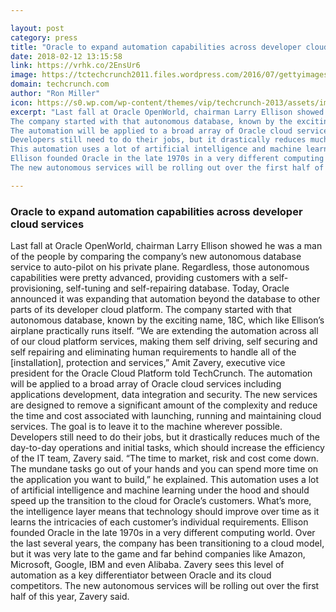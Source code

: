 ```yaml
---

layout: post
category: press
title: "Oracle to expand automation capabilities across developer cloud services"
date: 2018-02-12 13:15:58
link: https://vrhk.co/2EnsUr6
image: https://tctechcrunch2011.files.wordpress.com/2016/07/gettyimages-494272836.jpg?fit=200%2C150
domain: techcrunch.com
author: "Ron Miller"
icon: https://s0.wp.com/wp-content/themes/vip/techcrunch-2013/assets/images/favicon.ico
excerpt: "Last fall at Oracle OpenWorld, chairman Larry Ellison showed he was a man of the people by comparing the company&rsquo;s new autonomous database service to auto-pilot on his private plane. Regardless, those autonomous capabilities were pretty advanced, providing customers with a self-provisioning, self-tuning and self-repairing database. Today, Oracle announced it was expanding that automation beyond the database to other parts of its developer cloud platform.
The company started with that autonomous database, known by the exciting name, 18C, which like Ellison&rsquo;s airplane practically runs itself.&nbsp;&ldquo;We are extending the automation across all of our cloud platform services, making them self driving, self securing and self repairing and eliminating human requirements to handle all of the [installation], protection and services,&rdquo; Amit Zavery, executive vice president for the Oracle Cloud Platform told TechCrunch.
The automation will be applied to a broad array of Oracle cloud services including applications development, data integration and security. The new services are designed to remove a significant amount of the complexity and reduce the time and cost associated with launching, running and maintaining cloud services. The goal is to leave it to the machine wherever possible.
Developers still need to do their jobs, but it drastically reduces much of the day-to-day operations and initial tasks, which should increase the efficiency of the IT team, Zavery said. &ldquo;The time to market, risk and cost come down. The mundane tasks go out of your hands and you can spend more time on the application you want to build,&rdquo; he explained.
This automation uses a lot of artificial intelligence and machine learning under the hood and should speed up the transition to the cloud for Oracle&rsquo;s customers. What&rsquo;s more, the intelligence layer means that technology should improve over time as it learns the intricacies of each customer&rsquo;s individual requirements.
Ellison founded Oracle in the late 1970s in a very different computing world. Over the last several years, the company has been transitioning to a cloud model, but it was very late to the game and far behind companies like Amazon, Microsoft, Google, IBM and even Alibaba. Zavery sees this level of automation as a key differentiator between Oracle and its cloud competitors.
The new autonomous services will be rolling out over the first half of this year, Zavery said."

---
```


### Oracle to expand automation capabilities across developer cloud services

Last fall at Oracle OpenWorld, chairman Larry Ellison showed he was a man of the people by comparing the company&rsquo;s new autonomous database service to auto-pilot on his private plane. Regardless, those autonomous capabilities were pretty advanced, providing customers with a self-provisioning, self-tuning and self-repairing database. Today, Oracle announced it was expanding that automation beyond the database to other parts of its developer cloud platform.
The company started with that autonomous database, known by the exciting name, 18C, which like Ellison&rsquo;s airplane practically runs itself.&nbsp;&ldquo;We are extending the automation across all of our cloud platform services, making them self driving, self securing and self repairing and eliminating human requirements to handle all of the [installation], protection and services,&rdquo; Amit Zavery, executive vice president for the Oracle Cloud Platform told TechCrunch.
The automation will be applied to a broad array of Oracle cloud services including applications development, data integration and security. The new services are designed to remove a significant amount of the complexity and reduce the time and cost associated with launching, running and maintaining cloud services. The goal is to leave it to the machine wherever possible.
Developers still need to do their jobs, but it drastically reduces much of the day-to-day operations and initial tasks, which should increase the efficiency of the IT team, Zavery said. &ldquo;The time to market, risk and cost come down. The mundane tasks go out of your hands and you can spend more time on the application you want to build,&rdquo; he explained.
This automation uses a lot of artificial intelligence and machine learning under the hood and should speed up the transition to the cloud for Oracle&rsquo;s customers. What&rsquo;s more, the intelligence layer means that technology should improve over time as it learns the intricacies of each customer&rsquo;s individual requirements.
Ellison founded Oracle in the late 1970s in a very different computing world. Over the last several years, the company has been transitioning to a cloud model, but it was very late to the game and far behind companies like Amazon, Microsoft, Google, IBM and even Alibaba. Zavery sees this level of automation as a key differentiator between Oracle and its cloud competitors.
The new autonomous services will be rolling out over the first half of this year, Zavery said.
